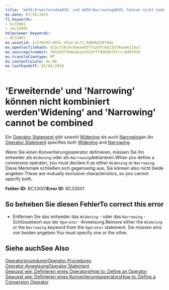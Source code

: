 ```yaml
---
title: '&#39;Erweiternde&#39; und &#39;Narrowing&#39; können nicht kombiniert werden'
ms.date: 07/20/2015
f1_keywords:
- bc33001
- vbc33001
helpviewer_keywords:
- BC33001
ms.assetid: 1c576344-083c-45ad-bc71-0489bd3976be
ms.openlocfilehash: b15cf16c6c0aeae65f7a2dfc6b23b79aae621ba7
ms.sourcegitcommit: 3d5d33f384eeba41b2dff79d096f47ccc8d8f03d
ms.translationtype: MT
ms.contentlocale: de-DE
ms.lasthandoff: 05/04/2018
---
```

# <a name="39widening39-and-39narrowing39-cannot-be-combined"></a><span data-ttu-id="36d5b-102">&#39;Erweiternde&#39; und &#39;Narrowing&#39; können nicht kombiniert werden</span><span class="sxs-lookup"><span data-stu-id="36d5b-102">&#39;Widening&#39; and &#39;Narrowing&#39; cannot be combined</span></span>
<span data-ttu-id="36d5b-103">Ein [Operator Statement](../../visual-basic/language-reference/statements/operator-statement.md) gibt sowohl [Widening](../../visual-basic/language-reference/modifiers/widening.md) als auch [Narrowing](../../visual-basic/language-reference/modifiers/narrowing.md)an.</span><span class="sxs-lookup"><span data-stu-id="36d5b-103">An [Operator Statement](../../visual-basic/language-reference/statements/operator-statement.md) specifies both [Widening](../../visual-basic/language-reference/modifiers/widening.md) and [Narrowing](../../visual-basic/language-reference/modifiers/narrowing.md).</span></span>  
  
 <span data-ttu-id="36d5b-104">Wenn Sie einen Konvertierungsoperator definieren, müssen Sie ihn entweder als `Widening` oder als `Narrowing`deklarieren.</span><span class="sxs-lookup"><span data-stu-id="36d5b-104">When you define a conversion operator, you must declare it as either `Widening` or `Narrowing`.</span></span> <span data-ttu-id="36d5b-105">Diese Merkmale schließen sich gegenseitig aus, Sie können also nicht beide angeben.</span><span class="sxs-lookup"><span data-stu-id="36d5b-105">These are mutually exclusive characteristics, so you cannot specify both.</span></span>  
  
 <span data-ttu-id="36d5b-106">**Fehler-ID:** BC33001</span><span class="sxs-lookup"><span data-stu-id="36d5b-106">**Error ID:** BC33001</span></span>  
  
## <a name="to-correct-this-error"></a><span data-ttu-id="36d5b-107">So beheben Sie diesen Fehler</span><span class="sxs-lookup"><span data-stu-id="36d5b-107">To correct this error</span></span>  
  
-   <span data-ttu-id="36d5b-108">Entfernen Sie das entweder das `Widening` - oder das `Narrowing` -Schlüsselwort aus der `Operator` -Anweisung.</span><span class="sxs-lookup"><span data-stu-id="36d5b-108">Remove either the `Widening` or the `Narrowing` keyword from the `Operator` statement.</span></span> <span data-ttu-id="36d5b-109">Sie müssen eins von beiden angeben.</span><span class="sxs-lookup"><span data-stu-id="36d5b-109">You must specify one or the other.</span></span>  
  
## <a name="see-also"></a><span data-ttu-id="36d5b-110">Siehe auch</span><span class="sxs-lookup"><span data-stu-id="36d5b-110">See Also</span></span>  
 [<span data-ttu-id="36d5b-111">Operatorprozeduren</span><span class="sxs-lookup"><span data-stu-id="36d5b-111">Operator Procedures</span></span>](../../visual-basic/programming-guide/language-features/procedures/operator-procedures.md)  
 [<span data-ttu-id="36d5b-112">Operator-Anweisung</span><span class="sxs-lookup"><span data-stu-id="36d5b-112">Operator Statement</span></span>](../../visual-basic/language-reference/statements/operator-statement.md)  
 [<span data-ttu-id="36d5b-113">Gewusst wie: Definieren eines Operators</span><span class="sxs-lookup"><span data-stu-id="36d5b-113">How to: Define an Operator</span></span>](../../visual-basic/programming-guide/language-features/procedures/how-to-define-an-operator.md)  
 [<span data-ttu-id="36d5b-114">Gewusst wie: Definieren eines Konvertierungsoperators</span><span class="sxs-lookup"><span data-stu-id="36d5b-114">How to: Define a Conversion Operator</span></span>](../../visual-basic/programming-guide/language-features/procedures/how-to-define-a-conversion-operator.md)
